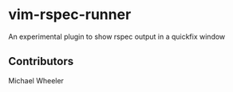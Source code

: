 vim-rspec-runner
================

An experimental plugin to show rspec output in a quickfix window 

Contributors
------------

Michael Wheeler
